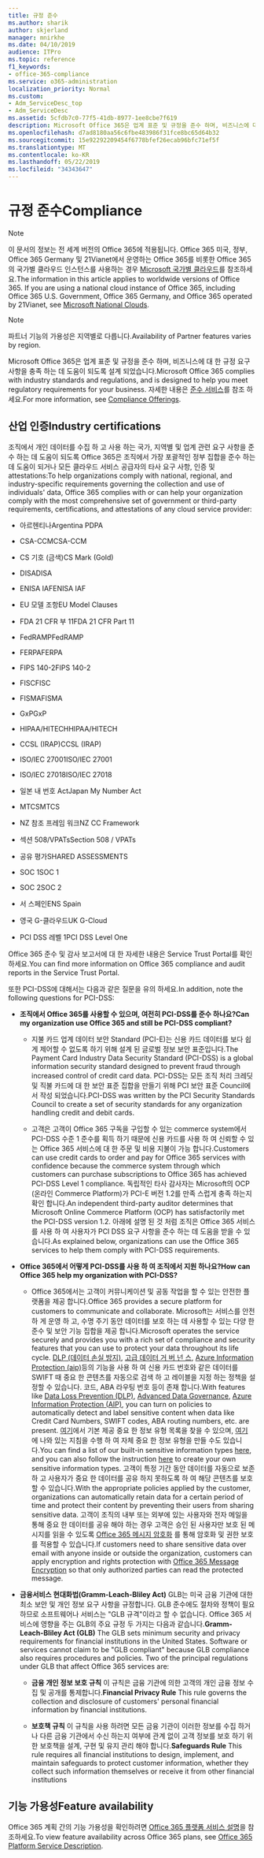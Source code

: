 ```yaml
---
title: 규정 준수
ms.author: sharik
author: skjerland
manager: mnirkhe
ms.date: 04/10/2019
audience: ITPro
ms.topic: reference
f1_keywords:
- office-365-compliance
ms.service: o365-administration
localization_priority: Normal
ms.custom:
- Adm_ServiceDesc_top
- Adm_ServiceDesc
ms.assetid: 5cfdb7c0-77f5-41db-8977-1ee8cbe7f619
description: Microsoft Office 365은 업계 표준 및 규정을 준수 하며, 비즈니스에 대 한 규정 요구 사항을 충족 하는 데 도움이 되도록 설계 되었습니다. 자세한 내용은 준수 서비스를 참조 하세요.
ms.openlocfilehash: d7ad8180aa56c6fbe483986f31fce8bc65d64b32
ms.sourcegitcommit: 15e92292209454f6778bfef26ecab96bfc71ef5f
ms.translationtype: MT
ms.contentlocale: ko-KR
ms.lasthandoff: 05/22/2019
ms.locfileid: "34343647"
---
```

# <a name="compliance"></a><span data-ttu-id="935f2-104">규정 준수</span><span class="sxs-lookup"><span data-stu-id="935f2-104">Compliance</span></span>

> [!NOTE]
> <span data-ttu-id="935f2-p102">이 문서의 정보는 전 세계 버전의 Office 365에 적용됩니다. Office 365 미국, 정부, Office 365 Germany 및 21Vianet에서 운영하는 Office 365를 비롯한 Office 365의 국가별 클라우드 인스턴스를 사용하는 경우 [Microsoft 국가별 클라우드](https://go.microsoft.com/fwlink/?linkid=841582)를 참조하세요.</span><span class="sxs-lookup"><span data-stu-id="935f2-p102">The information in this article applies to worldwide versions of Office 365. If you are using a national cloud instance of Office 365, including Office 365 U.S. Government, Office 365 Germany, and Office 365 operated by 21Vianet, see [Microsoft National Clouds](https://go.microsoft.com/fwlink/?linkid=841582).</span></span> 
  
> [!NOTE]
> <span data-ttu-id="935f2-107">파트너 기능의 가용성은 지역별로 다릅니다.</span><span class="sxs-lookup"><span data-stu-id="935f2-107">Availability of Partner features varies by region.</span></span> 
  
<span data-ttu-id="935f2-108">Microsoft Office 365은 업계 표준 및 규정을 준수 하며, 비즈니스에 대 한 규정 요구 사항을 충족 하는 데 도움이 되도록 설계 되었습니다.</span><span class="sxs-lookup"><span data-stu-id="935f2-108">Microsoft Office 365 complies with industry standards and regulations, and is designed to help you meet regulatory requirements for your business.</span></span> <span data-ttu-id="935f2-109">자세한 내용은 [준수 서비스](https://go.microsoft.com/fwlink/?linkid=864391)를 참조 하세요.</span><span class="sxs-lookup"><span data-stu-id="935f2-109">For more information, see [Compliance Offerings](https://go.microsoft.com/fwlink/?linkid=864391).</span></span>
  
## <a name="industry-certifications"></a><span data-ttu-id="935f2-110">산업 인증</span><span class="sxs-lookup"><span data-stu-id="935f2-110">Industry certifications</span></span>

<span data-ttu-id="935f2-111">조직에서 개인 데이터를 수집 하 고 사용 하는 국가, 지역별 및 업계 관련 요구 사항을 준수 하는 데 도움이 되도록 Office 365은 조직에서 가장 포괄적인 정부 집합을 준수 하는 데 도움이 되거나 모든 클라우드 서비스 공급자의 타사 요구 사항, 인증 및 attestations:</span><span class="sxs-lookup"><span data-stu-id="935f2-111">To help organizations comply with national, regional, and industry-specific requirements governing the collection and use of individuals' data, Office 365 complies with or can help your organization comply with the most comprehensive set of government or third-party requirements, certifications, and attestations of any cloud service provider:</span></span>
  
- <span data-ttu-id="935f2-112">아르헨티나</span><span class="sxs-lookup"><span data-stu-id="935f2-112">Argentina PDPA</span></span>
    
- <span data-ttu-id="935f2-113">CSA-CCM</span><span class="sxs-lookup"><span data-stu-id="935f2-113">CSA-CCM</span></span>
    
- <span data-ttu-id="935f2-114">CS 기호 (금색)</span><span class="sxs-lookup"><span data-stu-id="935f2-114">CS Mark (Gold)</span></span>
    
- <span data-ttu-id="935f2-115">DISA</span><span class="sxs-lookup"><span data-stu-id="935f2-115">DISA</span></span>
    
- <span data-ttu-id="935f2-116">ENISA IAF</span><span class="sxs-lookup"><span data-stu-id="935f2-116">ENISA IAF</span></span>
    
- <span data-ttu-id="935f2-117">EU 모델 조항</span><span class="sxs-lookup"><span data-stu-id="935f2-117">EU Model Clauses</span></span>
    
- <span data-ttu-id="935f2-118">FDA 21 CFR 부 11</span><span class="sxs-lookup"><span data-stu-id="935f2-118">FDA 21 CFR Part 11</span></span>
    
- <span data-ttu-id="935f2-119">FedRAMP</span><span class="sxs-lookup"><span data-stu-id="935f2-119">FedRAMP</span></span>
    
- <span data-ttu-id="935f2-120">FERPA</span><span class="sxs-lookup"><span data-stu-id="935f2-120">FERPA</span></span>
    
- <span data-ttu-id="935f2-121">FIPS 140-2</span><span class="sxs-lookup"><span data-stu-id="935f2-121">FIPS 140-2</span></span>
    
- <span data-ttu-id="935f2-122">FISC</span><span class="sxs-lookup"><span data-stu-id="935f2-122">FISC</span></span>
    
- <span data-ttu-id="935f2-123">FISMA</span><span class="sxs-lookup"><span data-stu-id="935f2-123">FISMA</span></span>
    
- <span data-ttu-id="935f2-124">GxP</span><span class="sxs-lookup"><span data-stu-id="935f2-124">GxP</span></span>
    
- <span data-ttu-id="935f2-125">HIPAA/HITECH</span><span class="sxs-lookup"><span data-stu-id="935f2-125">HIPAA/HITECH</span></span>
    
- <span data-ttu-id="935f2-126">CCSL (IRAP)</span><span class="sxs-lookup"><span data-stu-id="935f2-126">CCSL (IRAP)</span></span>
    
- <span data-ttu-id="935f2-127">ISO/IEC 27001</span><span class="sxs-lookup"><span data-stu-id="935f2-127">ISO/IEC 27001</span></span>
    
- <span data-ttu-id="935f2-128">ISO/IEC 27018</span><span class="sxs-lookup"><span data-stu-id="935f2-128">ISO/IEC 27018</span></span>
    
- <span data-ttu-id="935f2-129">일본 내 번호 Act</span><span class="sxs-lookup"><span data-stu-id="935f2-129">Japan My Number Act</span></span>
    
- <span data-ttu-id="935f2-130">MTCS</span><span class="sxs-lookup"><span data-stu-id="935f2-130">MTCS</span></span>
    
- <span data-ttu-id="935f2-131">NZ 참조 프레임 워크</span><span class="sxs-lookup"><span data-stu-id="935f2-131">NZ CC Framework</span></span>
    
- <span data-ttu-id="935f2-132">섹션 508/VPATs</span><span class="sxs-lookup"><span data-stu-id="935f2-132">Section 508 / VPATs</span></span>
    
- <span data-ttu-id="935f2-133">공유 평가</span><span class="sxs-lookup"><span data-stu-id="935f2-133">SHARED ASSESSMENTS</span></span>
    
- <span data-ttu-id="935f2-134">SOC 1</span><span class="sxs-lookup"><span data-stu-id="935f2-134">SOC 1</span></span>
    
- <span data-ttu-id="935f2-135">SOC 2</span><span class="sxs-lookup"><span data-stu-id="935f2-135">SOC 2</span></span>
    
- <span data-ttu-id="935f2-136">서 스페인</span><span class="sxs-lookup"><span data-stu-id="935f2-136">ENS Spain</span></span>
    
- <span data-ttu-id="935f2-137">영국 G-클라우드</span><span class="sxs-lookup"><span data-stu-id="935f2-137">UK G-Cloud</span></span>
    
- <span data-ttu-id="935f2-138">PCI DSS 레벨 1</span><span class="sxs-lookup"><span data-stu-id="935f2-138">PCI DSS Level One</span></span>
    
<span data-ttu-id="935f2-139">Office 365 준수 및 감사 보고서에 대 한 자세한 내용은 Service Trust Portal를 확인 하세요.</span><span class="sxs-lookup"><span data-stu-id="935f2-139">You can find more information on Office 365 compliance and audit reports in the Service Trust Portal.</span></span>
  
<span data-ttu-id="935f2-140">또한 PCI-DSS에 대해서는 다음과 같은 질문을 유의 하세요.</span><span class="sxs-lookup"><span data-stu-id="935f2-140">In addition, note the following questions for PCI-DSS:</span></span>
  
- <span data-ttu-id="935f2-141">**조직에서 Office 365를 사용할 수 있으며, 여전히 PCI-DSS를 준수 하나요?**</span><span class="sxs-lookup"><span data-stu-id="935f2-141">**Can my organization use Office 365 and still be PCI-DSS compliant?**</span></span>
    
  - <span data-ttu-id="935f2-142">지불 카드 업계 데이터 보안 Standard (PCI-E)는 신용 카드 데이터를 보다 쉽게 제어할 수 없도록 하기 위해 설계 된 글로벌 정보 보안 표준입니다.</span><span class="sxs-lookup"><span data-stu-id="935f2-142">The Payment Card Industry Data Security Standard (PCI-DSS) is a global information security standard designed to prevent fraud through increased control of credit card data.</span></span> <span data-ttu-id="935f2-143">PCI-DSS는 모든 조직 처리 크레딧 및 직불 카드에 대 한 보안 표준 집합을 만들기 위해 PCI 보안 표준 Council에서 작성 되었습니다.</span><span class="sxs-lookup"><span data-stu-id="935f2-143">PCI-DSS was written by the PCI Security Standards Council to create a set of security standards for any organization handling credit and debit cards.</span></span>
    
  - <span data-ttu-id="935f2-144">고객은 고객이 Office 365 구독을 구입할 수 있는 commerce system에서 PCI-DSS 수준 1 준수를 획득 하기 때문에 신용 카드를 사용 하 여 신뢰할 수 있는 Office 365 서비스에 대 한 주문 및 비용 지불이 가능 합니다.</span><span class="sxs-lookup"><span data-stu-id="935f2-144">Customers can use credit cards to order and pay for Office 365 services with confidence because the commerce system through which customers can purchase subscriptions to Office 365 has achieved PCI-DSS Level 1 compliance.</span></span> <span data-ttu-id="935f2-145">독립적인 타사 감사자는 Microsoft의 OCP (온라인 Commerce Platform)가 PCI-E 버전 1.2를 만족 스럽게 충족 하는지 확인 합니다.</span><span class="sxs-lookup"><span data-stu-id="935f2-145">An independent third-party auditor determines that Microsoft Online Commerce Platform (OCP) has satisfactorily met the PCI-DSS version 1.2.</span></span> <span data-ttu-id="935f2-146">아래에 설명 된 것 처럼 조직은 Office 365 서비스를 사용 하 여 사용자가 PCI DSS 요구 사항을 준수 하는 데 도움을 받을 수 있습니다.</span><span class="sxs-lookup"><span data-stu-id="935f2-146">As explained below, organizations can use the Office 365 services to help them comply with PCI-DSS requirements.</span></span>
    
- <span data-ttu-id="935f2-147">**Office 365에서 어떻게 PCI-DSS를 사용 하 여 조직에서 지원 하나요?**</span><span class="sxs-lookup"><span data-stu-id="935f2-147">**How can Office 365 help my organization with PCI-DSS?**</span></span>
    
  - <span data-ttu-id="935f2-148">Office 365에서는 고객이 커뮤니케이션 및 공동 작업을 할 수 있는 안전한 플랫폼을 제공 합니다.</span><span class="sxs-lookup"><span data-stu-id="935f2-148">Office 365 provides a secure platform for customers to communicate and collaborate.</span></span> <span data-ttu-id="935f2-149">Microsoft는 서비스를 안전 하 게 운영 하 고, 수명 주기 동안 데이터를 보호 하는 데 사용할 수 있는 다양 한 준수 및 보안 기능 집합을 제공 합니다.</span><span class="sxs-lookup"><span data-stu-id="935f2-149">Microsoft operates the service securely and provides you with a rich set of compliance and security features that you can use to protect your data throughout its life cycle.</span></span> <span data-ttu-id="935f2-150">[DLP (데이터 손실 방지)](https://go.microsoft.com/fwlink/?linkid=868520), [고급 데이터 거 버 넌 스](https://go.microsoft.com/fwlink/?linkid=863925), [Azure Information Protection (aip)](https://go.microsoft.com/fwlink/?linkid=868521)등의 기능을 사용 하 여 신용 카드 번호와 같은 데이터를 SWIFT 때 중요 한 콘텐츠를 자동으로 검색 하 고 레이블을 지정 하는 정책을 설정할 수 있습니다. 코드, ABA 라우팅 번호 등이 존재 합니다.</span><span class="sxs-lookup"><span data-stu-id="935f2-150">With features like [Data Loss Prevention (DLP)](https://go.microsoft.com/fwlink/?linkid=868520), [Advanced Data Governance](https://go.microsoft.com/fwlink/?linkid=863925), [Azure Information Protection (AIP)](https://go.microsoft.com/fwlink/?linkid=868521), you can turn on policies to automatically detect and label sensitive content when data like Credit Card Numbers, SWIFT codes, ABA routing numbers, etc. are present.</span></span> <span data-ttu-id="935f2-151">[여기](https://go.microsoft.com/fwlink/?linkid=868522)에서 기본 제공 중요 한 정보 유형 목록을 찾을 수 있으며, [여기](https://go.microsoft.com/fwlink/?linkid=868523) 에 나와 있는 지침을 수행 하 여 자체 중요 한 정보 유형을 만들 수도 있습니다.</span><span class="sxs-lookup"><span data-stu-id="935f2-151">You can find a list of our built-in sensitive information types [here](https://go.microsoft.com/fwlink/?linkid=868522), and you can also follow the instruction [here](https://go.microsoft.com/fwlink/?linkid=868523) to create your own sensitive information types.</span></span> <span data-ttu-id="935f2-152">고객이 특정 기간 동안 데이터를 자동으로 보존 하 고 사용자가 중요 한 데이터를 공유 하지 못하도록 하 여 해당 콘텐츠를 보호할 수 있습니다.</span><span class="sxs-lookup"><span data-stu-id="935f2-152">With the appropriate policies applied by the customer, organizations can automatically retain data for a certain period of time and protect their content by preventing their users from sharing sensitive data.</span></span> <span data-ttu-id="935f2-153">고객이 조직의 내부 또는 외부에 있는 사용자와 전자 메일을 통해 중요 한 데이터를 공유 해야 하는 경우 고객은 승인 된 사용자만 보호 된 메시지를 읽을 수 있도록 [Office 365 메시지 암호화](https://go.microsoft.com/fwlink/?linkid=858986) 를 통해 암호화 및 권한 보호를 적용할 수 있습니다.</span><span class="sxs-lookup"><span data-stu-id="935f2-153">If customers need to share sensitive data over email with anyone inside or outside the organization, customers can apply encryption and rights protection with [Office 365 Message Encryption](https://go.microsoft.com/fwlink/?linkid=858986) so that only authorized parties can read the protected message.</span></span> 
    
- <span data-ttu-id="935f2-p107">**금융서비스 현대화법(Gramm-Leach-Bliley Act)** GLB는 미국 금융 기관에 대한 최소 보안 및 개인 정보 요구 사항을 규정합니다. GLB 준수에도 절차와 정책이 필요하므로 소프트웨어나 서비스는 "GLB 규격"이라고 할 수 없습니다. Office 365 서비스에 영향을 주는 GLB의 주요 규정 두 가지는 다음과 같습니다.</span><span class="sxs-lookup"><span data-stu-id="935f2-p107">**Gramm-Leach-Bliley Act (GLB)** The GLB sets minimum security and privacy requirements for financial institutions in the United States. Software or services cannot claim to be "GLB compliant" because GLB compliance also requires procedures and policies. Two of the principal regulations under GLB that affect Office 365 services are:</span></span> 
    
  - <span data-ttu-id="935f2-157">**금융 개인 정보 보호 규칙** 이 규칙은 금융 기관에 의한 고객의 개인 금융 정보 수집 및 공개를 통제합니다.</span><span class="sxs-lookup"><span data-stu-id="935f2-157">**Financial Privacy Rule** This rule governs the collection and disclosure of customers' personal financial information by financial institutions.</span></span> 
    
  - <span data-ttu-id="935f2-158">**보호책 규칙** 이 규칙을 사용 하려면 모든 금융 기관이 이러한 정보를 수집 하거나 다른 금융 기관에서 수신 하는지 여부에 관계 없이 고객 정보를 보호 하기 위한 보호책을 설계, 구현 및 유지 관리 해야 합니다.</span><span class="sxs-lookup"><span data-stu-id="935f2-158">**Safeguards Rule** This rule requires all financial institutions to design, implement, and maintain safeguards to protect customer information, whether they collect such information themselves or receive it from other financial institutions</span></span> 
    
## <a name="feature-availability"></a><span data-ttu-id="935f2-159">기능 가용성</span><span class="sxs-lookup"><span data-stu-id="935f2-159">Feature availability</span></span>

<span data-ttu-id="935f2-160">Office 365 계획 간의 기능 가용성을 확인하려면 [Office 365 플랫폼 서비스 설명](https://technet.microsoft.com/en-us/library/office-365-platform-service-description.aspx)을 참조하세요.</span><span class="sxs-lookup"><span data-stu-id="935f2-160">To view feature availability across Office 365 plans, see [Office 365 Platform Service Description](https://technet.microsoft.com/en-us/library/office-365-platform-service-description.aspx).</span></span>
  

